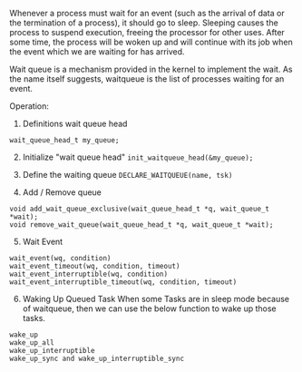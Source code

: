Whenever a process must wait for an event (such as the arrival of data or the termination of a process), it should go to sleep. 
Sleeping causes the process to suspend execution, freeing the processor for other uses. After some time, the process will be woken up and will continue with its job 
when the event which we are waiting for has arrived.

Wait queue is a mechanism provided in the kernel to implement the wait. As the name itself suggests, waitqueue is the list of processes waiting for an event.

Operation:
1. Definitions wait queue head
  ```
  wait_queue_head_t my_queue;
  ```


2. Initialize "wait queue head"
```init_waitqueue_head(&my_queue);```

3. Define the waiting queue
```DECLARE_WAITQUEUE(name, tsk)```

4. Add / Remove queue

```void add_wait_queue(wait_queue_head_t *q, wait_queue_t *wait);
void add_wait_queue_exclusive(wait_queue_head_t *q, wait_queue_t *wait);
void remove_wait_queue(wait_queue_head_t *q, wait_queue_t *wait);
```


5. Wait Event
```
wait_event(wq, condition)
wait_event_timeout(wq, condition, timeout)
wait_event_interruptible(wq, condition)
wait_event_interruptible_timeout(wq, condition, timeout)
```

6. Waking Up Queued Task
When some Tasks are in sleep mode because of waitqueue, then we can use the below function to wake up those tasks.
```
wake_up
wake_up_all
wake_up_interruptible
wake_up_sync and wake_up_interruptible_sync
```
